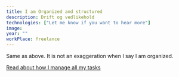 ```yaml
---
title: I am Organized and structured
description: Drift og vedlikehold
technologies: ["Let me know if you want to hear more"]
image: 
year: ""
workPlace: freelance
---
```


Same as above. It is not an exaggeration when I say I am organized.

[Read about how I manage all my tasks](/content/blog/checklists/my-todo-system)
